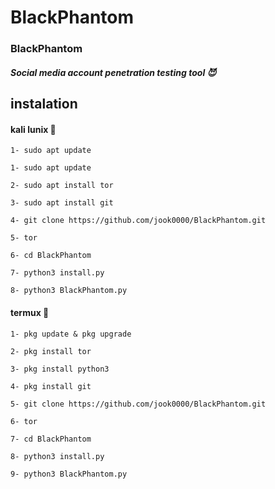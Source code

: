 # BlackPhantom

### BlackPhantom
##### Social media account penetration testing tool 😈

## instalation 

#### kali lunix 🤖
```1- sudo apt update```

```1- sudo apt update```

```2- sudo apt install tor```

```3- sudo apt install git```  

```4- git clone https://github.com/jook0000/BlackPhantom.git```

```5- tor```

```6- cd BlackPhantom```

```7- python3 install.py ```

```8- python3 BlackPhantom.py```
#### termux 🤖
```1- pkg update & pkg upgrade```

```2- pkg install tor```

```3- pkg install python3```

```4- pkg install git```

```5- git clone https://github.com/jook0000/BlackPhantom.git```

```6- tor```

```7- cd BlackPhantom```

```8- python3 install.py```

```9- python3 BlackPhantom.py```
